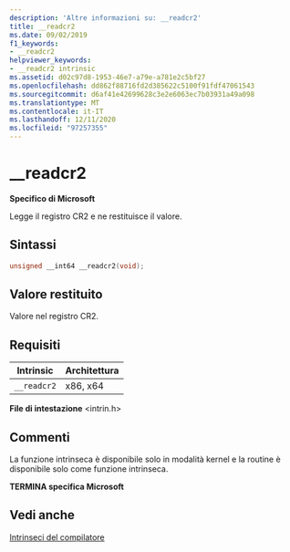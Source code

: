 ```yaml
---
description: 'Altre informazioni su: __readcr2'
title: __readcr2
ms.date: 09/02/2019
f1_keywords:
- __readcr2
helpviewer_keywords:
- __readcr2 intrinsic
ms.assetid: d02c97d8-1953-46e7-a79e-a781e2c5bf27
ms.openlocfilehash: dd862f88716fd2d385622c5100f91fdf47061543
ms.sourcegitcommit: d6af41e42699628c3e2e6063ec7b03931a49a098
ms.translationtype: MT
ms.contentlocale: it-IT
ms.lasthandoff: 12/11/2020
ms.locfileid: "97257355"
---
```

# <a name="__readcr2"></a>__readcr2

**Specifico di Microsoft**

Legge il registro CR2 e ne restituisce il valore.

## <a name="syntax"></a>Sintassi

```C
unsigned __int64 __readcr2(void);
```

## <a name="return-value"></a>Valore restituito

Valore nel registro CR2.

## <a name="requirements"></a>Requisiti

|Intrinsic|Architettura|
|---------------|------------------|
|`__readcr2`|x86, x64|

**File di intestazione** \<intrin.h>

## <a name="remarks"></a>Commenti

La funzione intrinseca è disponibile solo in modalità kernel e la routine è disponibile solo come funzione intrinseca.

**TERMINA specifica Microsoft**

## <a name="see-also"></a>Vedi anche

[Intrinseci del compilatore](../intrinsics/compiler-intrinsics.md)
